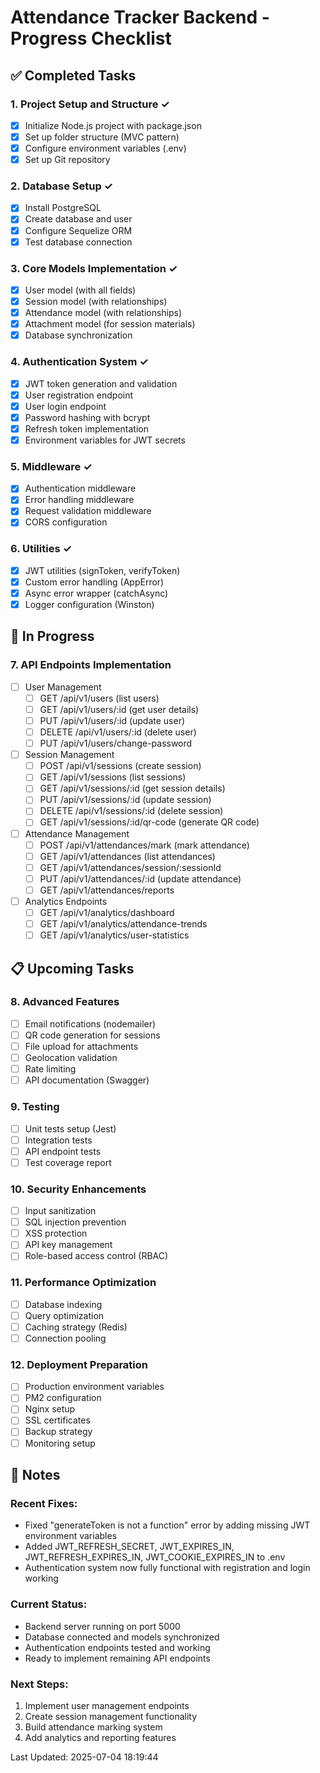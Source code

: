# Attendance Tracker Backend - Progress Checklist

## ✅ Completed Tasks

### 1. Project Setup and Structure ✓
- [x] Initialize Node.js project with package.json
- [x] Set up folder structure (MVC pattern)
- [x] Configure environment variables (.env)
- [x] Set up Git repository

### 2. Database Setup ✓
- [x] Install PostgreSQL
- [x] Create database and user
- [x] Configure Sequelize ORM
- [x] Test database connection

### 3. Core Models Implementation ✓
- [x] User model (with all fields)
- [x] Session model (with relationships)
- [x] Attendance model (with relationships)
- [x] Attachment model (for session materials)
- [x] Database synchronization

### 4. Authentication System ✓
- [x] JWT token generation and validation
- [x] User registration endpoint
- [x] User login endpoint
- [x] Password hashing with bcrypt
- [x] Refresh token implementation
- [x] Environment variables for JWT secrets

### 5. Middleware ✓
- [x] Authentication middleware
- [x] Error handling middleware
- [x] Request validation middleware
- [x] CORS configuration

### 6. Utilities ✓
- [x] JWT utilities (signToken, verifyToken)
- [x] Custom error handling (AppError)
- [x] Async error wrapper (catchAsync)
- [x] Logger configuration (Winston)

## 🔄 In Progress

### 7. API Endpoints Implementation
- [ ] User Management
  - [ ] GET /api/v1/users (list users)
  - [ ] GET /api/v1/users/:id (get user details)
  - [ ] PUT /api/v1/users/:id (update user)
  - [ ] DELETE /api/v1/users/:id (delete user)
  - [ ] PUT /api/v1/users/change-password
  
- [ ] Session Management
  - [ ] POST /api/v1/sessions (create session)
  - [ ] GET /api/v1/sessions (list sessions)
  - [ ] GET /api/v1/sessions/:id (get session details)
  - [ ] PUT /api/v1/sessions/:id (update session)
  - [ ] DELETE /api/v1/sessions/:id (delete session)
  - [ ] GET /api/v1/sessions/:id/qr-code (generate QR code)
  
- [ ] Attendance Management
  - [ ] POST /api/v1/attendances/mark (mark attendance)
  - [ ] GET /api/v1/attendances (list attendances)
  - [ ] GET /api/v1/attendances/session/:sessionId
  - [ ] PUT /api/v1/attendances/:id (update attendance)
  - [ ] GET /api/v1/attendances/reports
  
- [ ] Analytics Endpoints
  - [ ] GET /api/v1/analytics/dashboard
  - [ ] GET /api/v1/analytics/attendance-trends
  - [ ] GET /api/v1/analytics/user-statistics

## 📋 Upcoming Tasks

### 8. Advanced Features
- [ ] Email notifications (nodemailer)
- [ ] QR code generation for sessions
- [ ] File upload for attachments
- [ ] Geolocation validation
- [ ] Rate limiting
- [ ] API documentation (Swagger)

### 9. Testing
- [ ] Unit tests setup (Jest)
- [ ] Integration tests
- [ ] API endpoint tests
- [ ] Test coverage report

### 10. Security Enhancements
- [ ] Input sanitization
- [ ] SQL injection prevention
- [ ] XSS protection
- [ ] API key management
- [ ] Role-based access control (RBAC)

### 11. Performance Optimization
- [ ] Database indexing
- [ ] Query optimization
- [ ] Caching strategy (Redis)
- [ ] Connection pooling

### 12. Deployment Preparation
- [ ] Production environment variables
- [ ] PM2 configuration
- [ ] Nginx setup
- [ ] SSL certificates
- [ ] Backup strategy
- [ ] Monitoring setup

## 📝 Notes

### Recent Fixes:
- Fixed "generateToken is not a function" error by adding missing JWT environment variables
- Added JWT_REFRESH_SECRET, JWT_EXPIRES_IN, JWT_REFRESH_EXPIRES_IN, JWT_COOKIE_EXPIRES_IN to .env
- Authentication system now fully functional with registration and login working

### Current Status:
- Backend server running on port 5000
- Database connected and models synchronized
- Authentication endpoints tested and working
- Ready to implement remaining API endpoints

### Next Steps:
1. Implement user management endpoints
2. Create session management functionality
3. Build attendance marking system
4. Add analytics and reporting features

Last Updated: 2025-07-04 18:19:44
